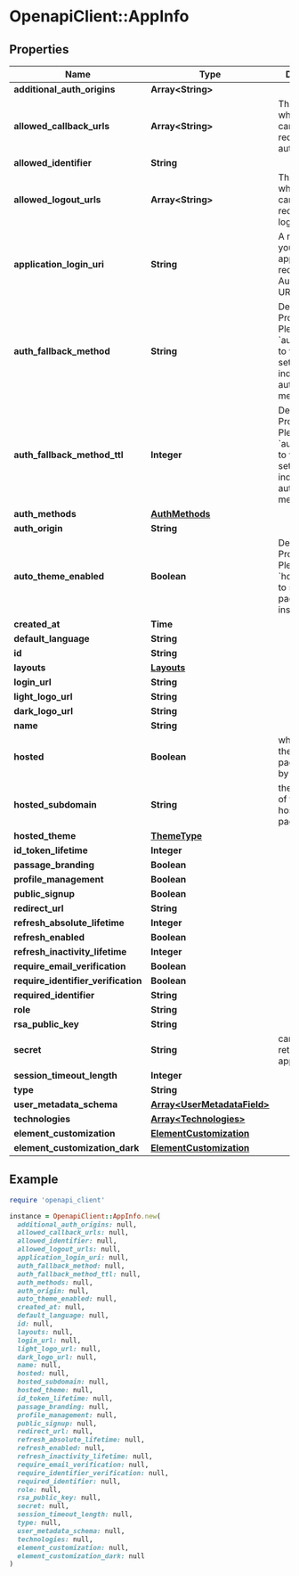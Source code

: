 # OpenapiClient::AppInfo

## Properties

| Name | Type | Description | Notes |
| ---- | ---- | ----------- | ----- |
| **additional_auth_origins** | **Array&lt;String&gt;** |  |  |
| **allowed_callback_urls** | **Array&lt;String&gt;** | The valid URLs where users can be redirected after authentication. |  |
| **allowed_identifier** | **String** |  |  |
| **allowed_logout_urls** | **Array&lt;String&gt;** | The valid URLs where users can be redirected after logging out. |  |
| **application_login_uri** | **String** | A route within your application that redirects to the Authorization URL endpoint. |  |
| **auth_fallback_method** | **String** | Deprecated Property. Please refer to &#x60;auth_methods&#x60; to view settings for individual authentication methods. |  |
| **auth_fallback_method_ttl** | **Integer** | Deprecated Property. Please refer to &#x60;auth_methods&#x60; to view settings for individual authentication methods. |  |
| **auth_methods** | [**AuthMethods**](AuthMethods.md) |  |  |
| **auth_origin** | **String** |  |  |
| **auto_theme_enabled** | **Boolean** | Deprecated Property. Please use &#x60;hosted_theme&#x60; to set hosted page theming instead. |  |
| **created_at** | **Time** |  |  |
| **default_language** | **String** |  |  |
| **id** | **String** |  |  |
| **layouts** | [**Layouts**](Layouts.md) |  |  |
| **login_url** | **String** |  |  |
| **light_logo_url** | **String** |  | [optional] |
| **dark_logo_url** | **String** |  | [optional] |
| **name** | **String** |  |  |
| **hosted** | **Boolean** | whether or not the app&#39;s login page is hosted by Passage |  |
| **hosted_subdomain** | **String** | the subdomain of the app&#39;s hosted login page |  |
| **hosted_theme** | [**ThemeType**](ThemeType.md) |  |  |
| **id_token_lifetime** | **Integer** |  | [optional] |
| **passage_branding** | **Boolean** |  |  |
| **profile_management** | **Boolean** |  |  |
| **public_signup** | **Boolean** |  |  |
| **redirect_url** | **String** |  |  |
| **refresh_absolute_lifetime** | **Integer** |  |  |
| **refresh_enabled** | **Boolean** |  |  |
| **refresh_inactivity_lifetime** | **Integer** |  |  |
| **require_email_verification** | **Boolean** |  |  |
| **require_identifier_verification** | **Boolean** |  |  |
| **required_identifier** | **String** |  |  |
| **role** | **String** |  |  |
| **rsa_public_key** | **String** |  |  |
| **secret** | **String** | can only be retrieved by an app admin | [optional] |
| **session_timeout_length** | **Integer** |  |  |
| **type** | **String** |  |  |
| **user_metadata_schema** | [**Array&lt;UserMetadataField&gt;**](UserMetadataField.md) |  |  |
| **technologies** | [**Array&lt;Technologies&gt;**](Technologies.md) |  |  |
| **element_customization** | [**ElementCustomization**](ElementCustomization.md) |  |  |
| **element_customization_dark** | [**ElementCustomization**](ElementCustomization.md) |  |  |

## Example

```ruby
require 'openapi_client'

instance = OpenapiClient::AppInfo.new(
  additional_auth_origins: null,
  allowed_callback_urls: null,
  allowed_identifier: null,
  allowed_logout_urls: null,
  application_login_uri: null,
  auth_fallback_method: null,
  auth_fallback_method_ttl: null,
  auth_methods: null,
  auth_origin: null,
  auto_theme_enabled: null,
  created_at: null,
  default_language: null,
  id: null,
  layouts: null,
  login_url: null,
  light_logo_url: null,
  dark_logo_url: null,
  name: null,
  hosted: null,
  hosted_subdomain: null,
  hosted_theme: null,
  id_token_lifetime: null,
  passage_branding: null,
  profile_management: null,
  public_signup: null,
  redirect_url: null,
  refresh_absolute_lifetime: null,
  refresh_enabled: null,
  refresh_inactivity_lifetime: null,
  require_email_verification: null,
  require_identifier_verification: null,
  required_identifier: null,
  role: null,
  rsa_public_key: null,
  secret: null,
  session_timeout_length: null,
  type: null,
  user_metadata_schema: null,
  technologies: null,
  element_customization: null,
  element_customization_dark: null
)
```

